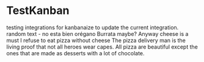 # TestKanban

testing integrations
for kanbanaize
to update the current integration.
random text - no esta bien
orégano
Burrata maybe?
Anyway cheese is a must
I refuse to eat pizza without cheese
The pizza delivery man is the living proof that not all heroes wear capes.
All pizza are beautiful except the ones that are made as desserts with a lot of chocolate.

